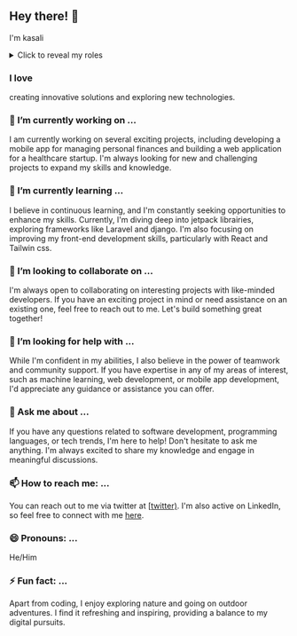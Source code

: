 ## Hey there! 👋

I'm kasali <!-- Animation starts here -->
<details>
  <summary>Click to reveal my roles</summary>
  
  ### 📱 Android Developer
  🚀 Creating amazing mobile apps using Java and Kotlin.
  
  ---
  
  ### 🌐 Web Developer
  💻 Building web applications with HTML, CSS, and JavaScript.
  
</details>

<script>
  // Animation logic
  setTimeout(() => {
    const roles = document.querySelectorAll('details summary');
    roles[0].setAttribute('open', true);
    roles[1].setAttribute('open', false);
    setTimeout(() => {
      roles[0].setAttribute('open', false);
      roles[1].setAttribute('open', true);
    }, 5000);
  }, 0);
</script>
<!-- Animation ends here -->
### I love
creating innovative solutions and exploring new technologies. 
### 🔭 I’m currently working on ...

I am currently working on several exciting projects, including developing a mobile app for managing personal finances and building a web application for a healthcare startup. I'm always looking for new and challenging projects to expand my skills and knowledge.

### 🌱 I’m currently learning ...

I believe in continuous learning, and I'm constantly seeking opportunities to enhance my skills. Currently, I'm diving deep into jetpack librairies, exploring frameworks like Laravel and django. I'm also focusing on improving my front-end development skills, particularly with React and Tailwin css.

### 👯 I’m looking to collaborate on ...

I'm always open to collaborating on interesting projects with like-minded developers. If you have an exciting project in mind or need assistance on an existing one, feel free to reach out to me. Let's build something great together!

### 🤔 I’m looking for help with ...

While I'm confident in my abilities, I also believe in the power of teamwork and community support. If you have expertise in any of my areas of interest, such as machine learning, web development, or mobile app development, I'd appreciate any guidance or assistance you can offer.

### 💬 Ask me about ...

If you have any questions related to software development, programming languages, or tech trends, I'm here to help! Don't hesitate to ask me anything. I'm always excited to share my knowledge and engage in meaningful discussions.

### 📫 How to reach me: ...

You can reach out to me via twitter at [[twitter)](https://twitter.com/kadev4solutions). I'm also active on LinkedIn, so feel free to connect with me [here](https://www.linkedin.com/in/salif-ka/en).

### 😄 Pronouns: ...

He/Him

### ⚡ Fun fact: ...

Apart from coding, I enjoy exploring nature and going on outdoor adventures. I find it refreshing and inspiring, providing a balance to my digital pursuits.



